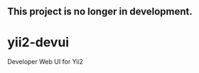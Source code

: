 This project is no longer in development.
-----------------------------------------

yii2-devui
=========

Developer Web UI for Yii2

